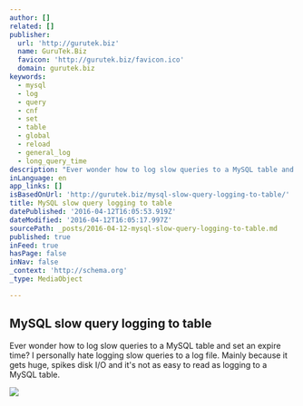 ```yaml
---
author: []
related: []
publisher:
  url: 'http://gurutek.biz'
  name: GuruTek.Biz
  favicon: 'http://gurutek.biz/favicon.ico'
  domain: gurutek.biz
keywords:
  - mysql
  - log
  - query
  - cnf
  - set
  - table
  - global
  - reload
  - general_log
  - long_query_time
description: "Ever wonder how to log slow queries to a MySQL table and set an expire time? I personally hate logging slow queries to a log file. Mainly because it gets huge, spikes disk I/O and it's not as easy to read as logging to a MySQL table."
inLanguage: en
app_links: []
isBasedOnUrl: 'http://gurutek.biz/mysql-slow-query-logging-to-table/'
title: MySQL slow query logging to table
datePublished: '2016-04-12T16:05:53.919Z'
dateModified: '2016-04-12T16:05:17.997Z'
sourcePath: _posts/2016-04-12-mysql-slow-query-logging-to-table.md
published: true
inFeed: true
hasPage: false
inNav: false
_context: 'http://schema.org'
_type: MediaObject

---
```

<article style=""><h1>MySQL slow query logging to table</h1><p>Ever wonder how to log slow queries to a MySQL table and set an expire time? I personally hate logging slow queries to a log file. Mainly because it gets huge, spikes disk I/O and it's not as easy to read as logging to a MySQL table.</p><img src="http://gurutek.biz/wp-content/uploads/2014/03/verslag-techtalk-mysql.png" /></article>